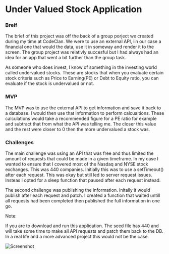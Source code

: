 <h1> Under Valued Stock Application </h1>

<strong><h3> Breif </h3> </strong>

The brief of this project was off the back of a group porject we created during my time at CodeClan. We were to use an external API, iin our case a financial one that would the data, use it in someway and render it to the screen. The group project was relativly succesful but I had always had an idea for an app that went a bit further than the group task.

As someone who does invest, I know of something in the investing world called undervalued stocks. These are stocks that when you evaluate certain stock criteria such as Price to Earning(PE) or Debt to Equity ratio, you can evaluate if the stock is undervalued or not.

<h3> MVP </h3>

The MVP was to use the external API to get information and save it back to a database. I would then use that information to perform calcualtions. These calculations would take a recommended figure for a PE ratio for example and subtract that from what the API was telling me. The closer this value and the rest were closer to 0 then the more undervalued a stock was.


<h3> Challenges </h3>


The main challenge was using an API that was free and thus limited the amount of requests that could be made in a given timeframe. In my case I wanted to ensure that I covered most of the Nasdaq and NYSE stock exchanges. This was 440 companies. Initially this was to use a setTimeout() after each request. This was okay but still led to server request issues. Insteas I opted for a sleep function that paused after each request instead.

The second challenge was publishing the information. Initally it would publish after each request and patch. I created a function that waited untill all requests had been completed then published the full information in one go.


Note:

If you are to download and run this application. The seed file has 440 and will take some time to make all API requests and patch them back to the DB. In a real life and a more advanced project this would not be the case.

![Screenshot](Img1.jpg)
